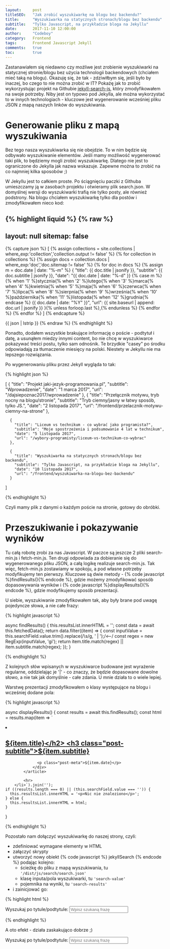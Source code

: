 ```yaml
---
layout:     post
titleSEO:	"Jak zrobić wyszukiwarkę na blogu bez backendu?"
title:      "Wyszukiwarka na statycznych stronach/blogu bez backendu"
subtitle:   "Tylko Javascript, na przykładzie bloga na Jekyllu"
date:       2017-11-10 12:00:00
author:     "Codeboy"
category:   Frontend
tags:	    Frontend Javascript Jekyll
comments:   true
toc:        true
---
```


Zastanawiałem się niedawno czy możliwe jest zrobienie wyszukiwarki na statycznej stronie/blogu bez użycia technologii backendowych (chciałem mieć taką na blogu). Okazuję się, że tak - zdziwiłbym się, jeśli było by  inaczej, bo czego to nie można zrobić w IT? Pokażę jak to zrobić wykorzystując projekt na Githubie [jekyll-search-js](https://github.com/daviddarnes/jekyll-search-js), który zmodyfikowałem na swoje potrzeby. Niby jest on typowo pod Jekylla, ale można wykorzystać to w innych technologiach - kluczowe jest wygenerowanie wcześniej pliku JSON z mapą naszych linków do wyszukiwania.

# Generowanie pliku z mapą wyszukiwania

Bez tego nasza wyszukiwarka się nie obejdzie. To w nim będzie się odbywało wyszukiwanie elementów. Jeśli mamy możliwość wygenerować taki plik, to będziemy mogli zrobić wyszukiwarkę. Dlatego nie jest to ograniczone do Jekylla jak nazwa wskazuje. Zapewne można to zrobić na co najmniej kilka sposobów ;)

W Jekyllu jest to całkiem proste. Po ściągnięciu paczki z Githuba umieszczamy ją w zasobach projektu i otwieramy plik <span class="file">search.json</span>. W domyślnej wersji do wyszukiwarki trafią nie tylko posty, ale również podstrony. Na blogu chciałem wyszukiwarkę tylko dla postów i zmodyfikowałem nieco kod:

{% highlight liquid %}
{% raw %}
---
layout: null
sitemap: false
---

{% capture json %}
[
  {% assign collections = site.collections | where_exp:'collection','collection.output != false' %}
  {% for collection in collections %}
    {% assign docs = collection.docs | where_exp:'doc','doc.sitemap != false' %}
    {% for doc in docs %}
      {% assign m = doc.date | date: "%-m" %}
      {
        "title": {{ doc.title | jsonify }},
        "subtitle": {{ doc.subtitle | jsonify }},
        "date": "{{ doc.date | date: "%-d" }} {% case m %}{% when '1' %}stycznia{% when '2' %}lutego{% when '3' %}marca{% when '4' %}kwietnia{% when '5' %}maja{% when '6' %}czerwca{% when '7' %}lipca{% when '8' %}sierpnia{% when '9' %}września{% when '10' %}października{% when '11' %}listopada{% when '12' %}grudnia{% endcase %} {{ doc.date | date: "%Y" }}",
        "url": {{ site.baseurl | append: doc.url | jsonify }}
      }{% unless forloop.last %},{% endunless %}
    {% endfor %}
  {% endfor %}
]
{% endcapture %}

{{ json | lstrip }}
{% endraw %}
{% endhighlight %}

Ponadto, dodałem wszystkie brakujące informację o poście - podtytuł i datę, a usunąłem miedzy innymi content, bo nie chcę w wyszukiwarce pokazywać treści postu, tylko sam odnośnik. Te brzydkie "casey" po środku odpowiadają za tłumaczenie miesięcy na polski. Niestety w Jekyllu nie ma lepszego rozwiązania.

Po wygenerowaniu pliku przez Jekyll wygląda to tak:

{% highlight json %}

[
      {
        "title": "Projekt jaki-jezyk-programowania.pl",
        "subtitle": "Wprowadzenie",
        "date": "1 marca 2017",
        "url": "/dajsiepoznac2017/wprowadzenie"
      },
      <!-- ... -->
      {
        "title": "Przełącznik motywu, tryb nocny na blogu/stronie",
        "subtitle": "Tryb ciemny/jasny w łatwy sposób, tylko JS.",
        "date": "2 listopada 2017",
        "url": "/frontend/przelacznik-motywu-ciemny-na-strone"
      },

      {
        "title": "Liceum vs technikum - co wybrać jako programista?",
        "subtitle": "Moje spostrzeżenia i podsumowanie 4 lat w technikum",
        "date": "5 listopada 2017",
        "url": "/wybory-programisty/liceum-vs-technikum-co-wybrac"
      },

      {
        "title": "Wyszukiwarka na statycznych stronach/blogu bez backendu",
        "subtitle": "Tylko Javascript, na przykładzie bloga na Jekyllu",
        "date": "10 listopada 2017",
        "url": "/frontend/wyszukiwarka-na-blogu-bez-backendu"
      }
]

{% endhighlight %}

Czyli mamy plik z danymi o każdym poście na stronie, gotowy do obróbki.

# Przeszukiwanie i pokazywanie wyników

Tu całą robotę zrobi za nas Javascript. W paczce są jeszcze 2 pliki <span class="file">search-min.js</span> i <span class="file">fetch-min.js</span>. Ten drugi odpowiada za dobieranie się do wygenerowanego pliku JSON, a całą logikę realizuje <span class="file">search-min.js</span>. Tak więc, <span class="file">fetch-min.js</span> zostawiamy w spokoju, a pod własne potrzeby modyfikujemy ten pierwszy. Kluczowe są dwie metody - {% code javascript %}findResults(){% endcode %}, gdzie możemy zmodyfikować sposób dopasowywania wyników i {% code javascript %}displayResults(){% endcode %}, gdzie modyfikujemy sposób prezentacji.

U siebie, wyszukiwanie zmodyfikowałem tak, aby były brane pod uwagę pojedyncze słowa, a nie całe frazy:

{% highlight javascript %}

async findResults() {
    this.resultsList.innerHTML = '<i class="fa fa-spinner fa-pulse fa-2x fa-fw"></i>';
    const data = await this.fetchedData();
    return data.filter((item) => {
      const inputValue = this.searchField.value.trim().replace(/\s/g, ' | ');/*<--*/
      const regex = new RegExp(inputValue, 'gi');
      return item.title.match(regex) || item.subtitle.match(regex);
    });
  }

{% endhighlight %}

 Z kolejnych słów wpisanych w wyszukiwarce budowane jest wyrażenie regularne, oddzielając je \'\|\' - co znaczy, że będzie dopasowane dowolne słowo, a nie tak jak domyślnie - całe zdania. U mnie działa to o wiele lepiej.
 
 Warstwę prezentacji zmodyfikowałem o klasy występujące na blogu i wcześniej dodane pola:


{% highlight javascript %}

async displayResults() {
    const results = await this.findResults();
    const html = results.map(item => `
        <li class="result">
            <article class="result__article  article">
                <div class="post-preview">
                  <a href="${item.url}">
                    <h2 class="post-title">${item.title}</h2>
                    <h3 class="post-subtitle">${item.subtitle}</h3>
                  </a>
          
                  <p class="post-meta">${item.date}</p>
                </div>
            </article>
            
            <hr>
        </li>`).join('');
    if ((results.length === 0) || (this.searchField.value === '')) {
      this.resultsList.innerHTML = '<p>Nic nie znaleziono</p>';
    } else {
      this.resultsList.innerHTML = html;
    }
  }

{% endhighlight %}

Pozostało nam dołączyć wyszukiwarkę do naszej strony, czyli:
- zdefiniować wymagane elementy w HTML
- załączyć skrypty
- utworzyć nowy obiekt {% code javascript %} jekyllSearch {% endcode %} podając kolejno:
    * ścieżkę do pliku z mapą wyszukiwania, tu <code class="highlight"><span class="s">'/dist/js/search/search.json'</span></code>
    * klasę inputa/pola wyszukiwarki, tu <code class="highlight"><span class="s">'search-value'</span></code>
    * pojemnika na wyniki, tu <code class="highlight"><span class="s">'search-results'</span></code>
- i zainicjować go:

{% highlight html %}

<div class="search-engine">
  <label>
    Wyszukaj po tytule/podtytule:
    <input class="search-value" placeholder="Wpisz szukaną frazę"/>
  </label>

  <div class="search-results"></div>

  <script src="/dist/js/search/fetch.min.js"></script>
  <script src="/dist/js/search/search.min.js"></script>

  <script>

    const search = new jekyllSearch(
      '/dist/js/search/search.json',
      '.search-value',
      '.search-results',
    );

    search.init();

  </script>
</div>

{% endhighlight %}



A oto efekt - działa zaskakująco dobrze ;)

<div class="search-engine">
  <label>
    Wyszukaj po tytule/podtytule:
    <input class="search-value" placeholder="Wpisz szukaną frazę"/>
  </label>

  <div class="search-results"></div>

  <script src="/dist/js/search/fetch.min.js"></script>
  <script src="/dist/js/search/search.min.js"></script>

  <script>

    const search = new jekyllSearch(
      '/dist/js/search/search.json',
      '.search-value',
      '.search-results',
    );

    search.init();

    search.getUrlSearchQuery();

  </script>
</div>


